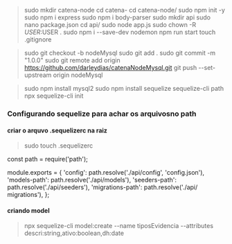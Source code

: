 
> sudo mkdir catena-node
> cd catena-
> cd catena-node/
> sudo npm init -y
> sudo npm i express
> sudo npm i body-parser
> sudo mkdir api
> sudo nano package.json 
> cd api/
> sudo node app.js 
> sudo chown -R $USER:$USER .
> sudo npm i --save-dev nodemon
> npm run start
> touch .gitignore

> sudo git checkout -b nodeMysql
> sudo git add .
> sudo git commit -m "1.0.0"
> sudo git remote add origin https://github.com/darleydias/catenaNodeMysql.git
> git push --set-upstream origin nodeMysql

> sudo npm install mysql2
> sudo npm install sequelize sequelize-cli path
> npx sequelize-cli init

### Configurando sequelize para achar os arquivosno path

#### criar o arquvo .sequelizerc na raiz
> sudo touch .sequelizerc

const path = require('path');

module.exports = {
  'config': path.resolve('./api/config', 'config.json'),
  'models-path': path.resolve('./api/models'),
  'seeders-path': path.resolve('./api/seeders'),
  'migrations-path': path.resolve('./api/   migrations'),
};

#### criando model

> npx sequelize-cli model:create --name tiposEvidencia --attributes descri:string,ativo:boolean,dh:date

